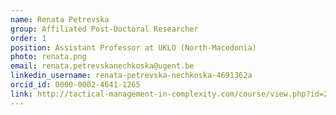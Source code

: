 ```yaml
---
name: Renata Petrevska
group: Affiliated Post-Doctoral Researcher
order: 1
position: Assistant Professor at UKLO (North-Macedonia)
photo: renata.png
email: renata.petrevskanechkoska@ugent.be
linkedin_username: renata-petrevska-nechkoska-4691362a
orcid_id: 0000-0002-4641-1265
link: http://tactical-management-in-complexity.com/course/view.php?id=2
---
```

